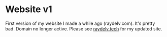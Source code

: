 # Website v1
First version of my website I made a while ago (raydelv.com). It's pretty bad. Domain no longer active. Please see [raydelv.tech](https://raydelv.tech) for my updated site.
